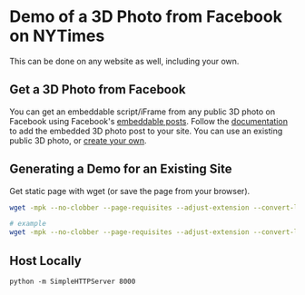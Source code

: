 # Demo of a 3D Photo from Facebook on NYTimes

This can be done on any website as well, including your own.

## Get a 3D Photo from Facebook

You can get an embeddable script/iFrame from any public 3D photo on Facebook using Facebook's [embeddable posts](https://developers.facebook.com/docs/plugins/embedded-posts/). Follow the [documentation](https://developers.facebook.com/docs/plugins/embedded-posts/) to add the embedded 3D photo post to your site. You can use an existing public 3D photo, or [create your own](https://www.facebook.com/help/414295416095269).

## Generating a Demo for an Existing Site

Get static page with wget (or save the page from your browser).

```bash
wget -mpk --no-clobber --page-requisites --adjust-extension --convert-links --no-parent --ignore-tags=script <site>

# example
wget -mpk --no-clobber --page-requisites --adjust-extension --convert-links --no-parent --ignore-tags=script www.nytimes.com/section/travel
```

## Host Locally

```
python -m SimpleHTTPServer 8000
```
